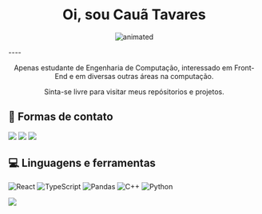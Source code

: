 <h1 align="center">Oi, sou Cauã Tavares</h1>
<p align="center">
  <img src="https://github.com/Cauatn/Cauatn/assets/39890456/99d7dab0-586c-4f66-9014-f45454efba22" alt="animated" />
</p>
----

<p align="center"> Apenas estudante de Engenharia de Computação, interessado em Front-End e em diversas outras áreas na computação.</p>
<p align="center" >Sinta-se livre para visitar meus repósitorios e projetos.</p>

 ## 💬 Formas de contato
 
 <div>
  
 <a href="https://www.linkedin.com/in/cauatn/" target="_blank"><img src="https://img.shields.io/badge/-LinkedIn-%230077B5?style=for-the-badge&logo=linkedin&logoColor=white" target="_blank"></a>
 <a href = "mailto:tavarescauacdev@gmail.com"><img src="https://img.shields.io/badge/-Gmail-%23333?style=for-the-badge&logo=gmail&logoColor=white" target="_blank"></a>
 <a href="https://www.instagram.com/cauatn/" target="_blank"><img src="https://img.shields.io/badge/-Instagram-%23E4405F?style=for-the-badge&logo=instagram&logoColor=white"  target="_blank"></a>
  
</div>

  
## 💻 Linguagens e ferramentas
![React](https://img.shields.io/badge/react-%2320232a.svg?style=for-the-badge&logo=react&logoColor=%2361DAFB) ![TypeScript](https://img.shields.io/badge/typescript-%23007ACC.svg?style=for-the-badge&logo=typescript&logoColor=white) ![Pandas](https://img.shields.io/badge/pandas-%23150458.svg?style=for-the-badge&logo=pandas&logoColor=white) ![C++](https://img.shields.io/badge/c++-%2300599C.svg?style=for-the-badge&logo=c%2B%2B&logoColor=white) ![Python](https://img.shields.io/badge/python-3670A0?style=for-the-badge&logo=python&logoColor=ffdd54)

[![](https://visitcount.itsvg.in/api?id=Cauatn&icon=7&color=0)](https://visitcount.itsvg.in)

